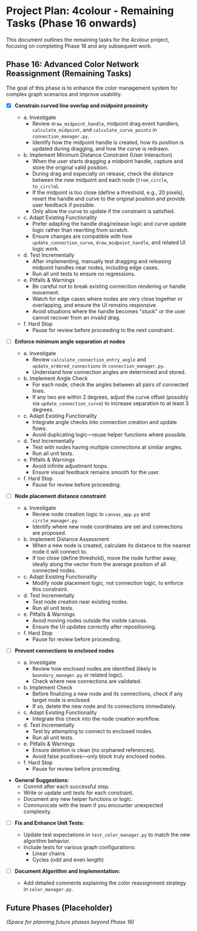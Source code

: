 # Project Plan: 4colour - Remaining Tasks (Phase 16 onwards)

This document outlines the remaining tasks for the 4colour project, focusing on completing Phase 16 and any subsequent work.

## Phase 16: Advanced Color Network Reassignment (Remaining Tasks)

The goal of this phase is to enhance the color management system for complex graph scenarios and improve usability.

- [x] **Constrain curved line overlap and midpoint proximity**
    * a. Investigate
        - Review `draw_midpoint_handle`, midpoint drag event handlers, `calculate_midpoint`, and `calculate_curve_points` in `connection_manager.py`.
        - Identify how the midpoint handle is created, how its position is updated during dragging, and how the curve is redrawn.
    * b. Implement Minimum Distance Constraint (User Interaction)
        - When the user starts dragging a midpoint handle, capture and store the original valid position.
        - During drag and especially on release, check the distance between the new midpoint and each node (`from_circle`, `to_circle`).
        - If the midpoint is too close (define a threshold, e.g., 20 pixels), revert the handle and curve to the original position and provide user feedback if possible.
        - Only allow the curve to update if the constraint is satisfied.
    * c. Adapt Existing Functionality
        - Prefer adapting the handle drag/release logic and curve update logic rather than rewriting from scratch.
        - Ensure changes are compatible with how `update_connection_curve`, `draw_midpoint_handle`, and related UI logic work.
    * d. Test Incrementally
        - After implementing, manually test dragging and releasing midpoint handles near nodes, including edge cases.
        - Run all unit tests to ensure no regressions.
    * e. Pitfalls & Warnings
        - Be careful not to break existing connection rendering or handle movement.
        - Watch for edge cases where nodes are very close together or overlapping, and ensure the UI remains responsive.
        - Avoid situations where the handle becomes "stuck" or the user cannot recover from an invalid drag.
    * f. Hard Stop
        - Pause for review before proceeding to the next constraint.

- [ ] **Enforce minimum angle separation at nodes**
    * a. Investigate
        - Review `calculate_connection_entry_angle` and `update_ordered_connections` in `connection_manager.py`.
        - Understand how connection angles are determined and stored.
    * b. Implement Angle Check
        - For each node, check the angles between all pairs of connected lines.
        - If any two are within 2 degrees, adjust the curve offset (possibly via `update_connection_curve`) to increase separation to at least 3 degrees.
    * c. Adapt Existing Functionality
        - Integrate angle checks into connection creation and update flows.
        - Avoid duplicating logic—reuse helper functions where possible.
    * d. Test Incrementally
        - Test with nodes having multiple connections at similar angles.
        - Run all unit tests.
    * e. Pitfalls & Warnings
        - Avoid infinite adjustment loops.
        - Ensure visual feedback remains smooth for the user.
    * f. Hard Stop
        - Pause for review before proceeding.

- [ ] **Node placement distance constraint**
    * a. Investigate
        - Review node creation logic in `canvas_app.py` and `circle_manager.py`.
        - Identify where new node coordinates are set and connections are proposed.
    * b. Implement Distance Assessment
        - When a new node is created, calculate its distance to the nearest node it will connect to.
        - If too close (define threshold), move the node further away, ideally along the vector from the average position of all connected nodes.
    * c. Adapt Existing Functionality
        - Modify node placement logic, not connection logic, to enforce this constraint.
    * d. Test Incrementally
        - Test node creation near existing nodes.
        - Run all unit tests.
    * e. Pitfalls & Warnings
        - Avoid moving nodes outside the visible canvas.
        - Ensure the UI updates correctly after repositioning.
    * f. Hard Stop
        - Pause for review before proceeding.

- [ ] **Prevent connections to enclosed nodes**
    * a. Investigate
        - Review how enclosed nodes are identified (likely in `boundary_manager.py` or related logic).
        - Check where new connections are validated.
    * b. Implement Check
        - Before finalizing a new node and its connections, check if any target node is enclosed.
        - If so, delete the new node and its connections immediately.
    * c. Adapt Existing Functionality
        - Integrate this check into the node creation workflow.
    * d. Test Incrementally
        - Test by attempting to connect to enclosed nodes.
        - Run all unit tests.
    * e. Pitfalls & Warnings
        - Ensure deletion is clean (no orphaned references).
        - Avoid false positives—only block truly enclosed nodes.
    * f. Hard Stop
        - Pause for review before proceeding.

- **General Suggestions:**
    - Commit after each successful step.
    - Write or update unit tests for each constraint.
    - Document any new helper functions or logic.
    - Communicate with the team if you encounter unexpected complexity.

- [ ] **Fix and Enhance Unit Tests:**
    * Update test expectations in `test_color_manager.py` to match the new algorithm behavior.
    * Include tests for various graph configurations:
        - Linear chains
        - Cycles (odd and even length)

- [ ] **Document Algorithm and Implementation:**
    * Add detailed comments explaining the color reassignment strategy in `color_manager.py`.

## Future Phases (Placeholder)

*(Space for planning future phases beyond Phase 16)*